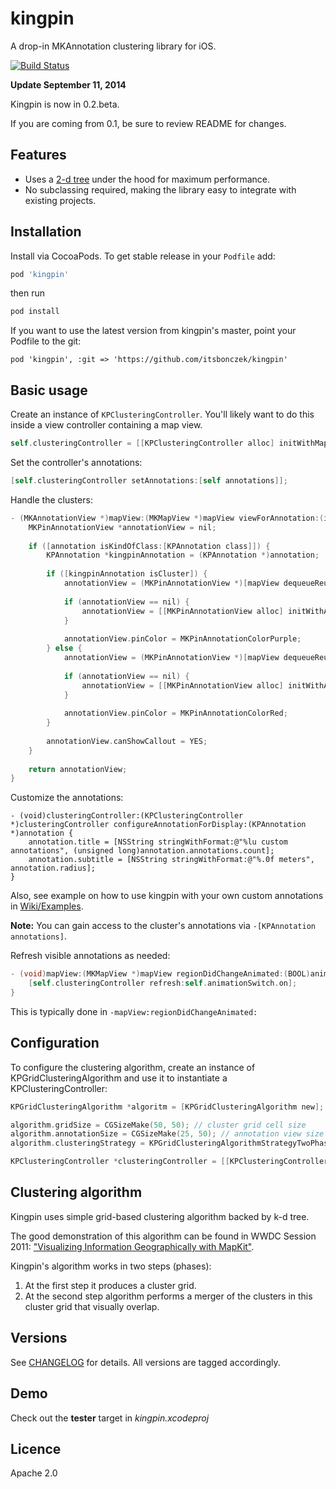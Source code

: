 # kingpin

A drop-in MKAnnotation clustering library for iOS.

[![Build Status](https://travis-ci.org/itsbonczek/kingpin.svg?branch=master)](https://travis-ci.org/itsbonczek/kingpin)

__Update September 11, 2014__

Kingpin is now in 0.2.beta. 

If you are coming from 0.1, be sure to review README for changes.

## Features

* Uses a [2-d tree](http://en.wikipedia.org/wiki/K-d_tree) under the hood for maximum performance.
* No subclassing required, making the library easy to integrate with existing projects.

## Installation

Install via CocoaPods. To get stable release in your `Podfile` add:

```ruby
pod 'kingpin'
```

then run 

```bash
pod install
```

If you want to use the latest version from kingpin's master, point your Podfile to the git:

```
pod 'kingpin', :git => 'https://github.com/itsbonczek/kingpin'
```

## Basic usage

Create an instance of `KPClusteringController`. You'll likely want to do this inside a view controller containing a map view.

```objective-c
self.clusteringController = [[KPClusteringController alloc] initWithMapView:self.mapView]
```

Set the controller's annotations:

```objective-c
[self.clusteringController setAnnotations:[self annotations]];
```

Handle the clusters:

```objective-c
- (MKAnnotationView *)mapView:(MKMapView *)mapView viewForAnnotation:(id<MKAnnotation>)annotation {
    MKPinAnnotationView *annotationView = nil;
    
    if ([annotation isKindOfClass:[KPAnnotation class]]) {
        KPAnnotation *kingpinAnnotation = (KPAnnotation *)annotation;
        
        if ([kingpinAnnotation isCluster]) {
            annotationView = (MKPinAnnotationView *)[mapView dequeueReusableAnnotationViewWithIdentifier:@"cluster"];
            
            if (annotationView == nil) {
                annotationView = [[MKPinAnnotationView alloc] initWithAnnotation:kingpinAnnotation reuseIdentifier:@"cluster"];
            }
            
            annotationView.pinColor = MKPinAnnotationColorPurple;
        } else {
            annotationView = (MKPinAnnotationView *)[mapView dequeueReusableAnnotationViewWithIdentifier:@"pin"];
            
            if (annotationView == nil) {
                annotationView = [[MKPinAnnotationView alloc] initWithAnnotation:[kingpinAnnotation.annotations anyObject] reuseIdentifier:@"pin"];
            }
            
            annotationView.pinColor = MKPinAnnotationColorRed;
        }
        
        annotationView.canShowCallout = YES;
    }
    
    return annotationView;
}
```

Customize the annotations:
```
- (void)clusteringController:(KPClusteringController *)clusteringController configureAnnotationForDisplay:(KPAnnotation *)annotation {
    annotation.title = [NSString stringWithFormat:@"%lu custom annotations", (unsigned long)annotation.annotations.count];
    annotation.subtitle = [NSString stringWithFormat:@"%.0f meters", annotation.radius];
}
```


Also, see example on how to use kingpin with your own custom annotations in [Wiki/Examples](https://github.com/itsbonczek/kingpin/wiki/Examples).

__Note:__ You can gain access to the cluster's annotations via `-[KPAnnotation annotations]`.

Refresh visible annotations as needed:

```objective-c
- (void)mapView:(MKMapView *)mapView regionDidChangeAnimated:(BOOL)animated {
    [self.clusteringController refresh:self.animationSwitch.on];
}
```

This is typically done in `-mapView:regionDidChangeAnimated:`

## Configuration

To configure the clustering algorithm, create an instance of KPGridClusteringAlgorithm and use it to instantiate a KPClusteringController:

```objective-c
KPGridClusteringAlgorithm *algoritm = [KPGridClusteringAlgorithm new];

algorithm.gridSize = CGSizeMake(50, 50); // cluster grid cell size
algorithm.annotationSize = CGSizeMake(25, 50); // annotation view size
algorithm.clusteringStrategy = KPGridClusteringAlgorithmStrategyTwoPhase;

KPClusteringController *clusteringController = [[KPClusteringController alloc] initWithMapView:self.mapView clusteringAlgorithm:algorithm];
```

## Clustering algorithm

Kingpin uses simple grid-based clustering algorithm backed by k-d tree.

The good demonstration of this algorithm can be found in WWDC Session 2011: ["Visualizing Information Geographically with MapKit"](https://developer.apple.com/videos/wwdc/2011/).

Kingpin's algorithm works in two steps (phases): 

1. At the first step it produces a cluster grid.
2. At the second step algorithm performs a merger of the clusters in this cluster grid that visually overlap.

## Versions

See [CHANGELOG](https://github.com/itsbonczek/kingpin/blob/master/CHANGELOG.md) for details. All versions are tagged accordingly.

## Demo

Check out the **tester** target in *kingpin.xcodeproj*

## Licence

Apache 2.0

